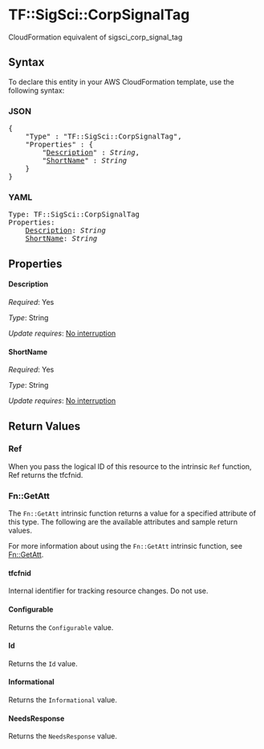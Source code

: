 # TF::SigSci::CorpSignalTag

CloudFormation equivalent of sigsci_corp_signal_tag

## Syntax

To declare this entity in your AWS CloudFormation template, use the following syntax:

### JSON

<pre>
{
    "Type" : "TF::SigSci::CorpSignalTag",
    "Properties" : {
        "<a href="#description" title="Description">Description</a>" : <i>String</i>,
        "<a href="#shortname" title="ShortName">ShortName</a>" : <i>String</i>
    }
}
</pre>

### YAML

<pre>
Type: TF::SigSci::CorpSignalTag
Properties:
    <a href="#description" title="Description">Description</a>: <i>String</i>
    <a href="#shortname" title="ShortName">ShortName</a>: <i>String</i>
</pre>

## Properties

#### Description

_Required_: Yes

_Type_: String

_Update requires_: [No interruption](https://docs.aws.amazon.com/AWSCloudFormation/latest/UserGuide/using-cfn-updating-stacks-update-behaviors.html#update-no-interrupt)

#### ShortName

_Required_: Yes

_Type_: String

_Update requires_: [No interruption](https://docs.aws.amazon.com/AWSCloudFormation/latest/UserGuide/using-cfn-updating-stacks-update-behaviors.html#update-no-interrupt)

## Return Values

### Ref

When you pass the logical ID of this resource to the intrinsic `Ref` function, Ref returns the tfcfnid.

### Fn::GetAtt

The `Fn::GetAtt` intrinsic function returns a value for a specified attribute of this type. The following are the available attributes and sample return values.

For more information about using the `Fn::GetAtt` intrinsic function, see [Fn::GetAtt](https://docs.aws.amazon.com/AWSCloudFormation/latest/UserGuide/intrinsic-function-reference-getatt.html).

#### tfcfnid

Internal identifier for tracking resource changes. Do not use.

#### Configurable

Returns the <code>Configurable</code> value.

#### Id

Returns the <code>Id</code> value.

#### Informational

Returns the <code>Informational</code> value.

#### NeedsResponse

Returns the <code>NeedsResponse</code> value.

